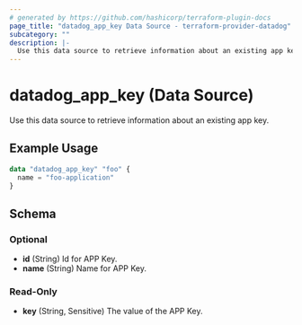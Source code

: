 ```yaml
---
# generated by https://github.com/hashicorp/terraform-plugin-docs
page_title: "datadog_app_key Data Source - terraform-provider-datadog"
subcategory: ""
description: |-
  Use this data source to retrieve information about an existing app key.
---
```


# datadog_app_key (Data Source)

Use this data source to retrieve information about an existing app key.

## Example Usage

```terraform
data "datadog_app_key" "foo" {
  name = "foo-application"
}
```

<!-- schema generated by tfplugindocs -->
## Schema

### Optional

- **id** (String) Id for APP Key.
- **name** (String) Name for APP Key.

### Read-Only

- **key** (String, Sensitive) The value of the APP Key.


